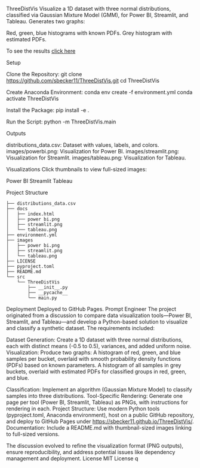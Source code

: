 ThreeDistVis
Visualize a 1D dataset with three normal distributions, classified via Gaussian Mixture Model (GMM), for Power BI, Streamlit, and Tableau. Generates two graphs:

Red, green, blue histograms with known PDFs.
Grey histogram with estimated PDFs.

To see the results <a href="https://sbecker11.github.io/threedistvis/docs/">click here</a>

Setup

Clone the Repository:
git clone https://github.com/sbecker11/ThreeDistVis.git
cd ThreeDistVis


Create Anaconda Environment:
conda env create -f environment.yml
conda activate ThreeDistVis


Install the Package:
pip install -e .


Run the Script:
python -m ThreeDistVis.main



Outputs

distributions_data.csv: Dataset with values, labels, and colors.
images/powerbi.png: Visualization for Power BI.
images/streamlit.png: Visualization for Streamlit.
images/tableau.png: Visualization for Tableau.

Visualizations
Click thumbnails to view full-sized images:



Power BI
Streamlit
Tableau

Project Structure
```
├── distributions_data.csv
├── docs
│   ├── index.html
│   ├── power bi.png
│   ├── streamlit.png
│   └── tableau.png
├── environment.yml
├── images
│   ├── power bi.png
│   ├── streamlit.png
│   └── tableau.png
├── LICENSE
├── pyproject.toml
├── README.md
└── src
    └── ThreeDistVis
        ├── __init__.py
        ├── __pycache__
        └── main.py
```

Deployment
Deployed to GitHub Pages.
Prompt Engineer
The project originated from a discussion to compare data visualization tools—Power BI, Streamlit, and Tableau—and develop a Python-based solution to visualize and classify a synthetic dataset. The requirements included:

Dataset Generation: Create a 1D dataset with three normal distributions, each with distinct means (-0.5 to 0.5), variances, and added uniform noise.
Visualization: Produce two graphs:
A histogram of red, green, and blue samples per bucket, overlaid with smooth probability density functions (PDFs) based on known parameters.
A histogram of all samples in grey buckets, overlaid with estimated PDFs for classified groups in red, green, and blue.


Classification: Implement an algorithm (Gaussian Mixture Model) to classify samples into three distributions.
Tool-Specific Rendering: Generate one page per tool (Power BI, Streamlit, Tableau) as PNGs, with instructions for rendering in each.
Project Structure: Use modern Python tools (pyproject.toml, Anaconda environment), host on a public GitHub repository, and deploy to GitHub Pages under https://sbecker11.github.io/ThreeDistVis/.
Documentation: Include a README.md with thumbnail-sized images linking to full-sized versions.

The discussion evolved to refine the visualization format (PNG outputs), ensure reproducibility, and address potential issues like dependency management and deployment.
License
MIT License
q
